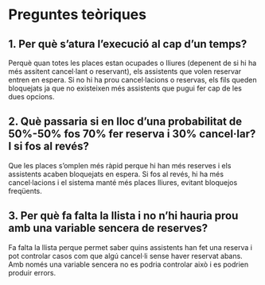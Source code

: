 # Preguntes teòriques

## 1. Per què s’atura l’execució al cap d’un temps?
Perquè quan totes les places estan ocupades o lliures (depenent de si hi ha més assitent cancel·lant o reservant), els assistents que volen reservar entren en espera. Si no hi ha prou cancel·lacions o reservas, els fils queden bloquejats ja que no existeixen més assistents que pugui fer cap de les dues opcions.


## 2. Què passaria si en lloc d’una probabilitat de 50%-50% fos 70% fer reserva i 30% cancel·lar? I si fos al revés?
Que les places s’omplen més ràpid perque hi han més reserves i els assistents acaben bloquejats en espera. Si fos al revés, hi ha més cancel·lacions i el sistema manté més places lliures, evitant bloquejos freqüents.



## 3. Per què fa falta la llista i no n’hi hauria prou amb una variable sencera de reserves?
Fa falta la llista perque permet saber quins assistents han fet una reserva i pot controlar casos com que algú cancel·li sense haver reservat abans. Amb només una variable sencera no es podria controlar això i es podrien produir errors.
